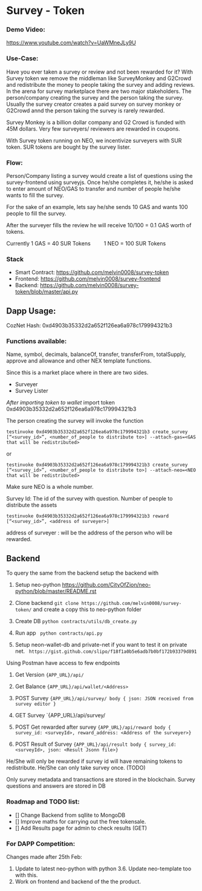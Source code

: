 # Survey - Token

### Demo Video: 
https://www.youtube.com/watch?v=UaWMneJLy9U

### Use-Case:
Have you ever taken a survey or review and not been rewarded for it? With Survey token we remove the middleman like SurveyMonkey and G2Crowd and redistribute the money to people taking the survey and adding reviews. In the arena for survey marketplace there are two major stakeholders. The person/company creating the survey and the person taking the survey. Usually the survey creator creates a paid survey on survey monkey or G2Crowd annd the person taking the survey is rarely rewarded. 

Survey Monkey is a billion dollar company and G2 Crowd is funded with 45M dollars. Very few surveyers/ reviewers are  rewarded in coupons. 

With Survey token running on NEO, we incentivize surveyers with SUR token. SUR tokens are bought by the survey lister. 


### Flow:
Person/Company listing a survey would create a list of questions using the survey-frontend using surveyjs.
Once he/she completes it, he/she is asked to enter amount of NEO/GAS to transfer and number of people he/she wants to fill the survey.

For the sake of an example, lets say he/she sends 10 GAS and wants 100 people to fill the survey.

After the surveyer fills the review he will receive 10/100 = 0.1 GAS worth of tokens.

Currently 1 GAS = 40 SUR Tokens
          1 NEO = 100 SUR Tokens

### Stack

 - Smart Contract: https://github.com/melvin0008/survey-token
 - Frontend: https://github.com/melvin0008/survey-frontend
 - Backend: https://github.com/melvin0008/survey-token/blob/master/api.py


## Dapp Usage:

CozNet Hash: 0xd4903b35332d2a652f126ea6a978c179994321b3

### Functions available:
Name, symbol, decimals, balanceOf, transfer, transferFrom, totalSupply, approve and allowance and other NEX template functions.

Since this is a market place where in there are two sides.
 - Surveyer
 - Survey Lister

*After importing token to wallet*
import token 0xd4903b35332d2a652f126ea6a978c179994321b3

The person creating the survey will invoke the function

`testinvoke 0xd4903b35332d2a652f126ea6a978c179994321b3 create_survey  [“<survey_id>”, <number_of_people to distribute to>] --attach-gas=<GAS that will be redistributed>`

or

`testinvoke 0xd4903b35332d2a652f126ea6a978c179994321b3 create_survey  [“<survey_id>”, <number_of_people to distribute to>] --attach-neo=<NEO that will be redistributed>`

Make sure NEO is a whole number.

Survey Id: The id of the survey with question.
Number of people to distribute the assets

`testinvoke 0xd4903b35332d2a652f126ea6a978c179994321b3 reward  [“<survey_id>”, <address of surveyer>]`

address of surveyer : will be the address of the person who will be rewarded.

## Backend
To query the same from the backend setup the backend with

1. Setup neo-python https://github.com/CityOfZion/neo-python/blob/master/README.rst

2. Clone backend
`git clone https://github.com/melvin0008/survey-token/` and create a copy this to neo-python folder

3. Create DB
`python contracts/utils/db_create.py`

3. Run app
` python contracts/api.py`

4. Setup neon-wallet-db and private-net if you want to test it on private net.
` https://gist.github.com/slipo/f18f1a0b5e6adb7b0bf172b93379d891`


Using Postman have access to few endpoints

1. Get Version
   `{APP_URL}/api/`

2. Get Balance
   `{APP_URL}/api/wallet/<Address>`

3. POST Survey
   `{APP_URL}/api/survey/
   body { json: JSON received from survey editor }`

4. GET Survey
   `{APP_URL}/api/survey/<surveyid>

5. POST Get rewarded after survey
   `{APP_URL}/api/reward
   body { survey_id: <surveyId>, reward_address: <Address of the surveyer>}`
 
 6. POST Result of Survey
   `{APP_URL}/api/result
    body { survey_id: <surveyId>, json: <Result Jsonn file>}`
   
 He/She will only be rewarded if survey id will have remaining tokens to redistribute.
 He/She can only take survey once. (TODO)
 
 Only survey metadata and transactions are stored in the blockchain.
 Survey questions and answers are stored in DB


### Roadmap and TODO list:
 - [] Change Backend from sqllite to MongoDB
 - [] Improve maths for carrying out the free tokensale.
 - [] Add Results page for admin to check results (GET)
 
 
 ### For DAPP Competition:
 
 Changes made after 25th Feb:
 1. Update to latest neo-python with python 3.6. Update neo-template too with this.
 2. Work on frontend and backend of the the product.
